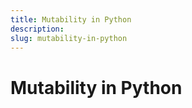 ```yaml
---
title: Mutability in Python
description: 
slug: mutability-in-python
---
```


# Mutability in Python

